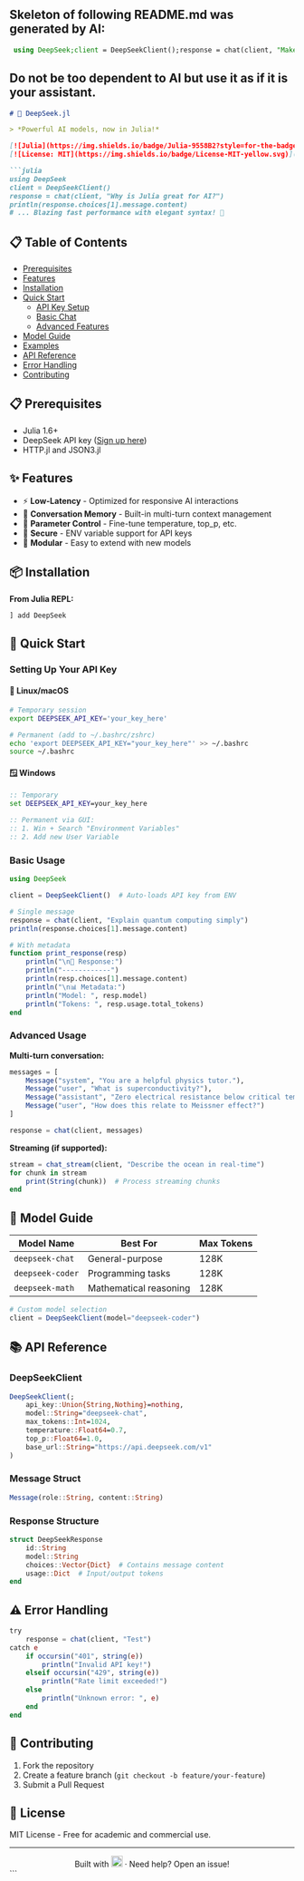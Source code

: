 ## Skeleton of following README.md was generated by AI: 
```julia
 using DeepSeek;client = DeepSeekClient();response = chat(client, "Make the Vivrant README.jl for my DeepSeek.jl ");println(response.choices[1].message.content)
```
## Do not be too dependent to AI but use it as if it is your assistant.   

```markdown
# 🤖 DeepSeek.jl

> *Powerful AI models, now in Julia!* 

[![Julia](https://img.shields.io/badge/Julia-9558B2?style=for-the-badge&logo=julia&logoColor=white)](https://julialang.org)
[![License: MIT](https://img.shields.io/badge/License-MIT-yellow.svg)](https://opensource.org/licenses/MIT)

```julia
using DeepSeek
client = DeepSeekClient()
response = chat(client, "Why is Julia great for AI?")
println(response.choices[1].message.content)
# ... Blazing fast performance with elegant syntax! 🚀
```

## 📋 Table of Contents
- [Prerequisites](#-prerequisites)
- [Features](#-features)
- [Installation](#-installation)
- [Quick Start](#-quick-start)
  - [API Key Setup](#setting-up-your-api-key)
  - [Basic Chat](#basic-usage)
  - [Advanced Features](#advanced-usage)
- [Model Guide](#-model-guide)
- [Examples](#-examples)
- [API Reference](#-api-reference)
- [Error Handling](#-error-handling)
- [Contributing](#-contributing)

## 📋 Prerequisites
- Julia 1.6+
- DeepSeek API key ([Sign up here](https://platform.deepseek.com))
- HTTP.jl and JSON3.jl

## ✨ Features
- ⚡ **Low-Latency** - Optimized for responsive AI interactions
- 📝 **Conversation Memory** - Built-in multi-turn context management
- 🔧 **Parameter Control** - Fine-tune temperature, top_p, etc.
- 🔐 **Secure** - ENV variable support for API keys
- 🧩 **Modular** - Easy to extend with new models

## 📦 Installation

**From Julia REPL:**
```julia
] add DeepSeek
```

## 🚀 Quick Start

### Setting Up Your API Key

#### 🐧 Linux/macOS
```bash
# Temporary session
export DEEPSEEK_API_KEY='your_key_here'

# Permanent (add to ~/.bashrc/zshrc)
echo 'export DEEPSEEK_API_KEY="your_key_here"' >> ~/.bashrc
source ~/.bashrc
```

#### 🪟 Windows
```cmd
:: Temporary
set DEEPSEEK_API_KEY=your_key_here

:: Permanent via GUI:
:: 1. Win + Search "Environment Variables"
:: 2. Add new User Variable
```

### Basic Usage
```julia
using DeepSeek

client = DeepSeekClient()  # Auto-loads API key from ENV

# Single message
response = chat(client, "Explain quantum computing simply")
println(response.choices[1].message.content)

# With metadata
function print_response(resp)
    println("\n🤖 Response:")
    println("------------")
    println(resp.choices[1].message.content)
    println("\n📊 Metadata:")
    println("Model: ", resp.model)
    println("Tokens: ", resp.usage.total_tokens)
end
```

### Advanced Usage
**Multi-turn conversation:**
```julia
messages = [
    Message("system", "You are a helpful physics tutor."),
    Message("user", "What is superconductivity?"),
    Message("assistant", "Zero electrical resistance below critical temperature."),
    Message("user", "How does this relate to Meissner effect?")
]

response = chat(client, messages)
```

**Streaming (if supported):**
```julia
stream = chat_stream(client, "Describe the ocean in real-time")
for chunk in stream
    print(String(chunk))  # Process streaming chunks
end
```

## 🧠 Model Guide
| Model Name          | Best For                  | Max Tokens |
|---------------------|---------------------------|------------|
| `deepseek-chat`     | General-purpose           | 128K       |
| `deepseek-coder`    | Programming tasks         | 128K       |
| `deepseek-math`     | Mathematical reasoning    | 128K       |

```julia
# Custom model selection
client = DeepSeekClient(model="deepseek-coder")
```

## 📚 API Reference

### DeepSeekClient
```julia
DeepSeekClient(;
    api_key::Union{String,Nothing}=nothing,
    model::String="deepseek-chat",
    max_tokens::Int=1024,
    temperature::Float64=0.7,
    top_p::Float64=1.0,
    base_url::String="https://api.deepseek.com/v1"
)
```

### Message Struct
```julia
Message(role::String, content::String)
```

### Response Structure
```julia
struct DeepSeekResponse
    id::String
    model::String
    choices::Vector{Dict}  # Contains message content
    usage::Dict  # Input/output tokens
end
```

## ⚠️ Error Handling
```julia
try
    response = chat(client, "Test")
catch e
    if occursin("401", string(e))
        println("Invalid API key!")
    elseif occursin("429", string(e))
        println("Rate limit exceeded!")
    else
        println("Unknown error: ", e)
    end
end
```

## 🤝 Contributing
1. Fork the repository
2. Create a feature branch (`git checkout -b feature/your-feature`)
3. Submit a Pull Request

## 📜 License
MIT License - Free for academic and commercial use.

---

<div align="center">
Built with <img src="https://julialang.org/assets/infra/logo.svg" height="20"/> · Need help? Open an issue!
</div>
```
